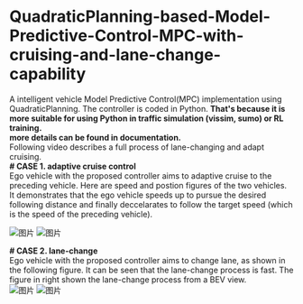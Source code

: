 # QuadraticPlanning-based-Model-Predictive-Control-MPC-with-cruising-and-lane-change-capability
A intelligent vehicle Model Predictive Control(MPC) implementation using QuadraticPlanning. The controller is coded in Python. **That's because it is more suitable for using Python in traffic simulation (vissim, sumo) or RL training.**  
**more details can be found in documentation.**  
Following video describes a full process of lane-changing and adapt cruising.  
**# CASE 1. adaptive cruise control**  
Ego vehicle with the proposed controller aims to adaptive cruise to the preceding vehicle. Here are speed and postion figures of the two vehicles. It demonstrates that the ego vehicle speeds up to pursue the desired following distance and finally deccelarates to follow the target speed (which is the speed of the preceding vehicle).  

![图片](https://github.com/zhexilian/QuadraticPlanning-based-Model-Predictive-Control-MPC-/assets/148358711/dc21112f-8b0d-480a-82b1-2612bbeed037) ![图片](https://github.com/zhexilian/QuadraticPlanning-based-Model-Predictive-Control-MPC-/assets/148358711/28d0a5a0-cff9-44d5-b5bc-2f68f08a8aa2)

**# CASE 2. lane-change**  
Ego vehicle with the proposed controller aims to change lane, as shown in the following figure. It can be seen that the lane-change process is fast. The figure in right shown the lane-change process from a BEV view.    
![图片](https://github.com/zhexilian/QuadraticPlanning-based-Model-Predictive-Control-MPC-/assets/148358711/cfaa969f-2037-434c-a3ca-6655f01d3750) ![图片](https://github.com/zhexilian/QuadraticPlanning-based-Model-Predictive-Control-MPC-/assets/148358711/fa46af7b-1200-43cf-b227-de65f59d4ebe)




